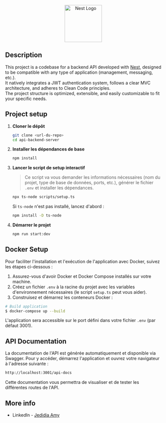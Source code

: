 <p align="center">
  <a href="http://nestjs.com/" target="blank"><img src="https://nestjs.com/img/logo-small.svg" width="120" alt="Nest Logo" /></a>
</p>

[circleci-image]: https://img.shields.io/circleci/build/github/nestjs/nest/master?token=abc123def456
[circleci-url]: https://circleci.com/gh/nestjs/nest


## Description

This project is a codebase for a backend API developed with [Nest](https://github.com/nestjs/nest), designed to be compatible with any type of application (management, messaging, etc.).  
It natively integrates a JWT authentication system, follows a clear MVC architecture, and adheres to Clean Code principles.  
The project structure is optimized, extensible, and easily customizable to fit your specific needs.



## Project setup

1. **Cloner le dépôt**
   ```bash
   git clone <url-du-repo>
   cd api-backend-server
   ```
2. **Installer les dépendances de base**
   ```bash
   npm install
   ```
3. **Lancer le script de setup interactif**
   > Ce script va vous demander les informations nécessaires (nom du projet, type de base de données, ports, etc.), générer le fichier `.env` et installer les dépendances.
   ```bash
   npx ts-node scripts/setup.ts
   ```
   Si `ts-node` n'est pas installé, lancez d'abord :
   ```bash
   npm install -D ts-node
   ```
4. **Démarrer le projet**
   ```bash
   npm run start:dev
   ```
   
## Docker Setup

Pour faciliter l'installation et l'exécution de l'application avec Docker, suivez les étapes ci-dessous :  
1. Assurez-vous d'avoir Docker et Docker Compose installés sur votre machine.  
2. Créez un fichier `.env` à la racine du projet avec les variables d'environnement nécessaires (le script `setup.ts` peut vous aider).  
3. Construisez et démarrez les conteneurs Docker :
```bash
# Build application 
$ docker-compose up --build
```

L'application sera accessible sur le port défini dans votre fichier `.env` (par défaut 3001).

## API Documentation

La documentation de l'API est générée automatiquement et disponible via Swagger. Pour y accéder, démarrez l'application et ouvrez votre navigateur à l'adresse suivante :

```bash
http://localhost:3001/api-docs
```
Cette documentation vous permettra de visualiser et de tester les différentes routes de l'API.

## More info

- LinkedIn - [Jedidia Amy](www.linkedin.com/in/jedidia-amy-andrianjafiarifetra-5a3494201)